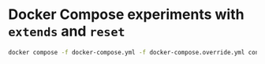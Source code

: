 # Docker Compose experiments with `extends` and `reset`

```bash
docker compose -f docker-compose.yml -f docker-compose.override.yml config
```
